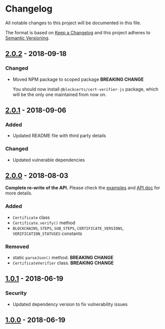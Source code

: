 # Changelog
All notable changes to this project will be documented in this file.

The format is based on [Keep a Changelog](http://keepachangelog.com/en/1.0.0/) and this project adheres to [Semantic Versioning](http://semver.org/spec/v2.0.0.html).

## [2.0.2](https://github.com/blockchain-certificates/cert-verifier-js/releases/tag/v2.0.2) - 2018-09-18
### Changed
- Moved NPM package to scoped package **BREAKING CHANGE**
  
  You should now install `@blockcerts/cert-verifier-js` package, which will be the only one maintained from now on.
  

## [2.0.1](https://github.com/blockchain-certificates/cert-verifier-js/releases/tag/v2.0.1) - 2018-09-06
### Added
- Updated README file with third party details

### Changed
- Updated vulnerable dependencies

## [2.0.0](https://github.com/blockchain-certificates/cert-verifier-js/releases/tag/v2.0.0) - 2018-08-03
**Complete re-write of the API.** Please check the [examples](https://github.com/blockchain-certificates/cert-verifier-js/tree/master#examples) and [API doc](https://github.com/blockchain-certificates/cert-verifier-js/tree/master#api) for more details.
### Added
- `Certificate` class
- `Certificate.verify()` method
- `BLOCKCHAINS`, `STEPS`, `SUB_STEPS`, `CERTIFICATE_VERSIONS`, `VERIFICATION_STATUSES` constants

### Removed
- static `parseJson()` method. **BREAKING CHANGE**
- `CertificateVerifier` class. **BREAKING CHANGE**

## [1.0.1](https://github.com/blockchain-certificates/cert-verifier-js/releases/tag/v1.0.1) - 2018-06-19
### Security
- Updated dependency version to fix vulnerability issues

## [1.0.0](https://github.com/blockchain-certificates/cert-verifier-js/releases/tag/v1.0.0) - 2018-06-19
